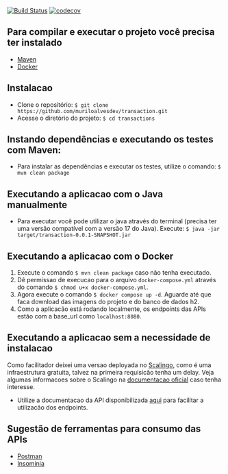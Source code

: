 [![Build Status](https://app.travis-ci.com/muriloalvesdev/transaction.svg?branch=main)](https://app.travis-ci.com/muriloalvesdev/transaction)
[![codecov](https://codecov.io/gh/muriloalvesdev/transaction/branch/main/graph/badge.svg?token=HNYBKIWJ30)](https://codecov.io/gh/muriloalvesdev/transaction)

Para compilar e executar o projeto você precisa ter instalado
-
 - [Maven](https://maven.apache.org/)
 - [Docker](https://docs.docker.com/get-docker/)

Instalacao
-
- Clone o repositório: `$ git clone https://github.com/muriloalvesdev/transaction.git`
- Acesse o diretório do projeto: `$ cd transactions`

Instando dependências e executando os testes com Maven:
-
- Para instalar as dependências e executar os testes, utilize o comando: `$ mvn clean package`

Executando a aplicacao com o Java manualmente
-
- Para executar você pode utilizar o java através do terminal (precisa ter uma versão compatível com a versão 17 do Java). Execute: `$ java -jar target/transaction-0.0.1-SNAPSHOT.jar `

Executando a aplicacao com o Docker
-
1. Execute o comando `$ mvn clean package` caso não tenha executado.
2. Dê permissao de execucao para o arquivo `docker-compose.yml` através do comando `$ chmod u+x docker-compose.yml`.
3. Agora execute o comando `$ docker compose up -d`. Aguarde até que faca download das imagens do projeto e do banco de dados h2.
4. Como a aplicacão está rodando localmente, os endpoints das APIs estão com a base_url como `localhost:8080`.

Executando a aplicacao sem a necessidade de instalacao
-
Como facilitador deixei uma versao deployada no [Scalingo](https://scalingo.com/), como é uma infraestrutura gratuita, talvez na primeira requisicão tenha um delay.
Veja algumas informacoes sobre o Scalingo na [documentacao oficial](https://doc.scalingo.com/) caso tenha interesse.

- Utilize a documentacao da API disponibilizada [aqui](https://app.swaggerhub.com/apis/muriloalvesdev/transaction-documentation/1.0.0) para facilitar a utilizacão dos endpoints.

Sugestão de ferramentas para consumo das APIs
-
- [Postman](https://www.postman.com/)
- [Insominia](https://insomnia.rest/)
